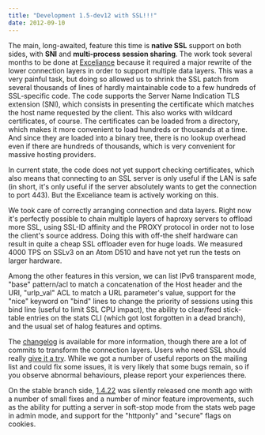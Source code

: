 ```yaml
---
title: "Development 1.5-dev12 with SSL!!!"
date: 2012-09-10
---
```


The main, long-awaited, feature this time is **native SSL** support on both sides, with **SNI** and **multi-process session sharing**. The work took several months to be done at [Exceliance](http://www.exceliance.fr/en/) because it required a major rewrite of the lower connection layers in order to support multiple data layers. This was a very painful task, but doing so allowed us to shrink the SSL patch from several thousands of lines of hardly maintainable code to a few hundreds of SSL-specific code. The code supports the Server Name Indication TLS extension (SNI), which consists in presenting the certificate which matches the host name requested by the client. This also works with wildcard certificates, of course. The certificates can be loaded from a directory, which makes it more convenient to load hundreds or thousands at a time. And since they are loaded into a binary tree, there is no lookup overhead even if there are hundreds of thousands, which is very convenient for massive hosting providers.

In current state, the code does not yet support checking certificates, which also means that connecting to an SSL server is only useful if the LAN is safe (in short, it's only useful if the server absolutely wants to get the connection to port 443). But the Exceliance team is actively working on this.

We took care of correctly arranging connection and data layers. Right now it's perfectly possible to chain multiple layers of haproxy servers to offload more SSL, using SSL-ID affinity and the PROXY protocol in order not to lose the client's source address. Doing this with off-the shelf hardware can result in quite a cheap SSL offloader even for huge loads. We measured 4000 TPS on SSLv3 on an Atom D510 and have not yet run the tests on larger hardware.

Among the other features in this version, we can list IPv6 transparent mode, "base" pattern/acl to match a concatenation of the Host header and the URI, "urlp\_val" ACL to match a URL parameter's value, support for the "nice" keyword on "bind" lines to change the priority of sessions using this bind line (useful to limit SSL CPU impact), the ability to clear/feed stick-table entries on the stats CLI (which got lost forgotten in a dead branch), and the usual set of halog features and optims.

The [changelog](/download/1.5/src/CHANGELOG) is available for more information, though there are a lot of commits to transform the connection layers. Users who need SSL should really [give it a try](/download/1.5/src/). While we got a number of useful reports on the mailing list and could fix some issues, it is very likely that some bugs remain, so if you observe abnormal behaviours, please report your experiences there.

On the stable branch side, [1.4.22](/download/1.4/src/) was silently released one month ago with a number of small fixes and a number of minor feature improvements, such as the ability for putting a server in soft-stop mode from the stats web page in admin mode, and support for the "httponly" and "secure" flags on cookies.
